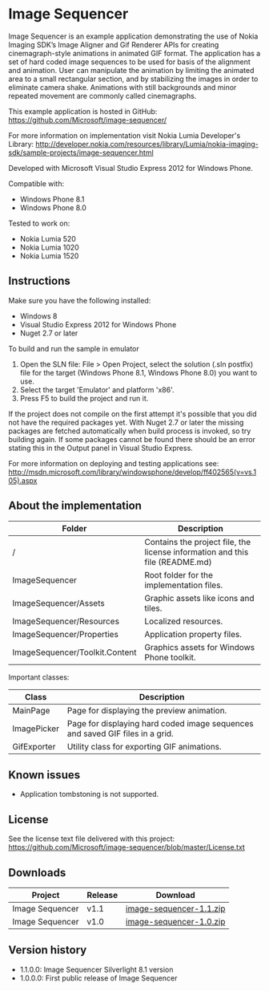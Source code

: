 ﻿Image Sequencer
===============

Image Sequencer is an example application demonstrating the use of Nokia Imaging SDK’s Image Aligner and Gif Renderer APIs for creating cinemagraph-style animations in animated GIF format. The application has a set of hard coded image sequences to be used for basis of the alignment and animation. User can manipulate the animation by limiting the animated area to a small rectangular section, and by stabilizing the images in order to eliminate camera shake. Animations with still backgrounds and minor repeated movement are commonly called cinemagraphs.

This example application is hosted in GitHub:
https://github.com/Microsoft/image-sequencer/

For more information on implementation visit Nokia Lumia Developer's Library: http://developer.nokia.com/resources/library/Lumia/nokia-imaging-sdk/sample-projects/image-sequencer.html

Developed with Microsoft Visual Studio Express 2012 for Windows Phone.

Compatible with:

 * Windows Phone 8.1
 * Windows Phone 8.0

Tested to work on:

 * Nokia Lumia 520
 * Nokia Lumia 1020
 * Nokia Lumia 1520


Instructions
------------

Make sure you have the following installed:

 * Windows 8
 * Visual Studio Express 2012 for Windows Phone
 * Nuget 2.7 or later

To build and run the sample in emulator

1. Open the SLN file:
   File > Open Project, select the solution (.sln postfix) file for the target
   (Windows Phone 8.1, Windows Phone 8.0) you want to use.
2. Select the target 'Emulator' and platform 'x86'.
3. Press F5 to build the project and run it.


If the project does not compile on the first attempt it's possible that you
did not have the required packages yet. With Nuget 2.7 or later the missing
packages are fetched automatically when build process is invoked, so try
building again. If some packages cannot be found there should be an
error stating this in the Output panel in Visual Studio Express.

For more information on deploying and testing applications see:
http://msdn.microsoft.com/library/windowsphone/develop/ff402565(v=vs.105).aspx


About the implementation
------------------------

| Folder | Description |
| ------ | ----------- |
| / | Contains the project file, the license information and this file (README.md) |
| ImageSequencer | Root folder for the implementation files.  |
| ImageSequencer/Assets | Graphic assets like icons and tiles. |
| ImageSequencer/Resources | Localized resources. |
| ImageSequencer/Properties | Application property files. |
| ImageSequencer/Toolkit.Content | Graphics assets for Windows Phone toolkit. |

Important classes:

| Class | Description |
| ----- | ----------- |
| MainPage | Page for displaying the preview animation. |
| ImagePicker | Page for displaying hard coded image sequences and saved GIF files in a grid. |
| GifExporter | Utility class for exporting GIF animations. |


Known issues
------------

 * Application tombstoning is not supported.


License
-------

See the license text file delivered with this project:
https://github.com/Microsoft/image-sequencer/blob/master/License.txt


Downloads
---------

| Project | Release | Download |
| ------- | --------| -------- |
| Image Sequencer | v1.1 | [image-sequencer-1.1.zip](https://github.com/Microsoft/image-sequencer/archive/1.1.zip) |
| Image Sequencer | v1.0 | [image-sequencer-1.0.zip](https://github.com/Microsoft/image-sequencer/archive/1.0.zip) |


Version history
---------------

 * 1.1.0.0: Image Sequencer Silverlight 8.1 version
 * 1.0.0.0: First public release of Image Sequencer
